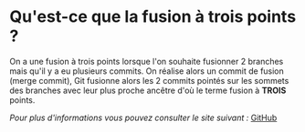 
# Qu'est-ce que la fusion à trois points ?

On a une fusion à trois points lorsque l'on souhaite fusionner 2 branches mais qu'il y a eu plusieurs commits.
On réalise alors un commit de fusion (merge commit), Git fusionne alors les 2 commits pointés sur les sommets des branches avec leur plus proche ancêtre d'où le terme fusion à **TROIS** points. 

*Pour plus d'informations vous pouvez consulter le site suivant :*
[GitHub](https://git-scm.com/book/fr/v2/Les-branches-avec-Git-Branches-et-fusions%C2%A0%3A-les-bases)
